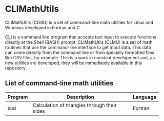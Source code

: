 # CLIMathUtils
CLIMathUtils (CLMU) is a set of command-line math utilities for Linux and Windows developed in Fortran and C.

[CLI](https://en.wikipedia.org/wiki/Command-line_interface) is a command line program that accepts text input to execute functions directly at the Shell (BASH) prompt.
CLIMathUtils (CLMU) is a set of math routines that use the command-line interface to get input data. This data can come directly from the command line or from specially formatted files like CSV files, for example.
This is a work in constant development and, as new utilities are developed, they will be immediately available in this repository.

## List of command-line math utilities

| Program | Description | Language|
| --- | --- | --- |
| tcal | Calculation of triangles through their sides | Fortran |
